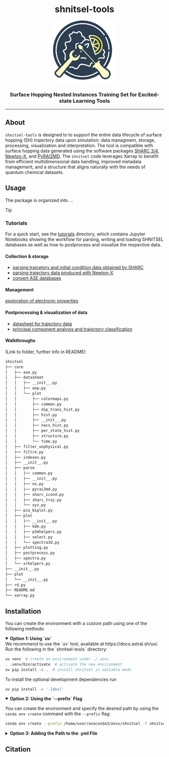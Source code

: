 <div align="center">
  <h1>shnitsel-tools</h1>
  <img src="https://github.com/SHNITSEL/shnitsel-tools/blob/main/logo_shnitsel_tools.png" alt="SHNITSEL-TOOLS Logo" width="200px">
  <h3>Surface Hopping Nested Instances Training Set for Excited-state Learning Tools</h3>
</div>

--------------------

## About

`shnitsel-tools` is designed to to support the entire data lifecycle of surface hopping (SH) trajectory data upon simulation: data managment, storage, processing, visualization and interpretation. 
The tool is compatible with surface hopping data generated using the software packages [SHARC 3/4](https://sharc-md.org/), [Newton-X](https://newtonx.org/), and [PyRAI2MD](https://github.com/lopez-lab/PyRAI2MD).
The `shnitsel` code leverages Xarray to benefit from efficient multidimensional data handling, improved metadata management, and a structure that aligns naturally with the needs of quantum chemical datasets.

## Usage

The package is organized into ...

> [!TIP]
> ### Tutorials
>
> For a quick start, see the [tutorials](https://github.com/SHNITSEL/shnitsel-tools/blob/main/tutorials) directory,
> which contains Jupyter Notebooks showing the workflow for parsing, writing and loading SHNITSEL databases as well as how to postprocess and visualize the respective data.
> 
> #### Collection & storage
> - [parsing trajcetory and initial condition data obtained by SHARC](https://github.com/SHNITSEL/shnitsel-tools/blob/main/tutorials/0_1_sharc2hdf5.ipynb)
> - [parsing trajectory data produced with Newton-X](https://github.com/SHNITSEL/shnitsel-tools/blob/main/tutorials/0_2_nx2hdf5.ipynb)
> - [convert ASE databases](https://github.com/SHNITSEL/shnitsel-tools/blob/main/tutorials/0_4_ase2hdf5.ipynb)
>
> #### Management
>
> [exploration of electronic properties](https://github.com/SHNITSEL/shnitsel-tools/blob/main/tutorials/2_2_PS_explore.ipynb)
>
> #### Postprocessing & visualization of data
> - [datasheet for trajectory data](https://github.com/SHNITSEL/shnitsel-tools/blob/main/tutorials/3_1_datasheet.ipynb)
> - [principal component analysis and trajectory classification](https://github.com/SHNITSEL/shnitsel-tools/blob/main/tutorials/1_1_GS_PCA.ipynb)
>
> #### Walkthroughs
>
> (Link to folder, further info in README)
>

```bash
shnitsel
├── core
│   ├── ase.py
│   ├── datasheet
│   │   ├── __init__.py
│   │   ├── oop.py
│   │   └── plot
│   │       ├── colormaps.py
│   │       ├── common.py
│   │       ├── dip_trans_hist.py
│   │       ├── hist.py
│   │       ├── __init__.py
│   │       ├── nacs_hist.py
│   │       ├── per_state_hist.py
│   │       ├── structure.py
│   │       └── time.py
│   ├── filter_unphysical.py
│   ├── filtre.py
│   ├── indexes.py
│   ├── __init__.py
│   ├── parse
│   │   ├── common.py
│   │   ├── __init__.py
│   │   ├── nx.py
│   │   ├── pyrai2md.py
│   │   ├── sharc_icond.py
│   │   ├── sharc_traj.py
│   │   └── xyz.py
│   ├── pca_biplot.py
│   ├── plot
│   │   ├── __init__.py
│   │   ├── kde.py
│   │   ├── p3mhelpers.py
│   │   ├── select.py
│   │   └── spectra3d.py
│   ├── plotting.py
│   ├── postprocess.py
│   ├── spectra.py
│   └── xrhelpers.py
├── __init__.py
├── plot
│   └── __init__.py
├── rd.py
├── README.md
└── xarray.py
```

## Installation

You can create the environment with a custom path using one of the following methods:

<details open>
  <summary><strong>Option 1: Using `uv`</strong></summary>
  We recommend to use the `uv` tool, available at https://docs.astral.sh/uv/.  
  Run the following in the `shnitsel-tools` directory:

  ```bash
  uv venv  # create an environment under ./.venv
  . .venv/bin/activate  # activate the new environment
  uv pip install -e .  # install shnitsel in editable mode
  ```

  To install the optional development dependencies run

  ```bash
  uv pip install -e '.[dev]'
  ```
  
</details>

<details open>
  <summary><strong>Option 2: Using the `--prefix` Flag</strong></summary>
  
  You can create the environment and specify the desired path by using the `conda env create` command with the `--prefix` flag:
  
  ```bash
  conda env create --prefix /home/user/anaconda3/envs/shnitsel -f shnitsel-tools.yml
  ```
</details>

<details>
  <summary><strong>Option 3: Adding the Path to the .yml File</strong></summary>
  
  Alternatively, you can manually add the desired path to the shnitsel-tools.yml file and create the environment directly:
    
  1) Open the shnitsel-tools.yml file for editing:
  
  ```bash
  vi shnitsel-tools.yml
  ```
  
  2) Add the following line to the file:
  
  
  ```
  prefix: /home/user/anaconda3/envs/shnitsel
  ```
  
  3) Create the environment with a custom path. 
  
  ```bash
  conda env create -f shnitsel-rdkit.yml
  ```
</details>

## Citation

